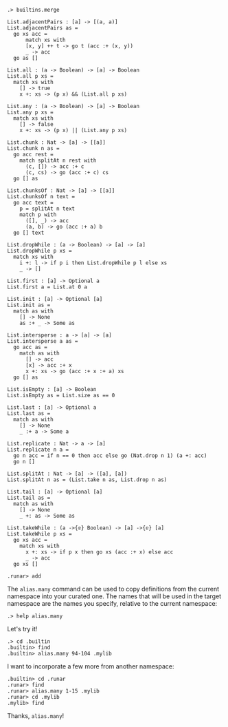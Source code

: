 ```ucm:hide
.> builtins.merge
```
```unison:hide:all
List.adjacentPairs : [a] -> [(a, a)]
List.adjacentPairs as =
  go xs acc =
      match xs with
      [x, y] ++ t -> go t (acc :+ (x, y))
      _ -> acc
  go as []

List.all : (a -> Boolean) -> [a] -> Boolean
List.all p xs =
  match xs with
    [] -> true
    x +: xs -> (p x) && (List.all p xs)

List.any : (a -> Boolean) -> [a] -> Boolean
List.any p xs =
  match xs with
    [] -> false
    x +: xs -> (p x) || (List.any p xs)

List.chunk : Nat -> [a] -> [[a]]
List.chunk n as =
  go acc rest =
    match splitAt n rest with
      (c, []) -> acc :+ c
      (c, cs) -> go (acc :+ c) cs
  go [] as

List.chunksOf : Nat -> [a] -> [[a]]
List.chunksOf n text =
  go acc text =
    p = splitAt n text
    match p with
      ([], _) -> acc
      (a, b) -> go (acc :+ a) b
  go [] text

List.dropWhile : (a -> Boolean) -> [a] -> [a]
List.dropWhile p xs =
  match xs with
    i +: l -> if p i then List.dropWhile p l else xs
    _ -> []

List.first : [a] -> Optional a
List.first a = List.at 0 a

List.init : [a] -> Optional [a]
List.init as =
  match as with
    [] -> None
    as :+ _ -> Some as

List.intersperse : a -> [a] -> [a]
List.intersperse a as =
  go acc as =
    match as with
      [] -> acc
      [x] -> acc :+ x
      x +: xs -> go (acc :+ x :+ a) xs
  go [] as

List.isEmpty : [a] -> Boolean
List.isEmpty as = List.size as == 0

List.last : [a] -> Optional a
List.last as =
  match as with
    [] -> None
    _ :+ a -> Some a

List.replicate : Nat -> a -> [a]
List.replicate n a =
  go n acc = if n == 0 then acc else go (Nat.drop n 1) (a +: acc)
  go n []

List.splitAt : Nat -> [a] -> ([a], [a])
List.splitAt n as = (List.take n as, List.drop n as)

List.tail : [a] -> Optional [a]
List.tail as =
  match as with
    [] -> None
    _ +: as -> Some as

List.takeWhile : (a ->{𝕖} Boolean) -> [a] ->{𝕖} [a]
List.takeWhile p xs =
  go xs acc =
    match xs with
      x +: xs -> if p x then go xs (acc :+ x) else acc
      _ -> acc
  go xs []
```
```ucm:hide
.runar> add
```

The `alias.many` command can be used to copy definitions from the current namespace into your curated one.
The names that will be used in the target namespace are the names you specify, relative to the current namespace:

```ucm
.> help alias.many
```

Let's try it!

```ucm
.> cd .builtin
.builtin> find
.builtin> alias.many 94-104 .mylib
```

I want to incorporate a few more from another namespace:
```ucm
.builtin> cd .runar
.runar> find
.runar> alias.many 1-15 .mylib
.runar> cd .mylib
.mylib> find
```

Thanks, `alias.many`!
